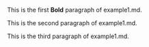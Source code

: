 This is the first **Bold** paragraph of example1.md.

This is the second paragraph of example1.md.

This is the third paragraph of example1.md.